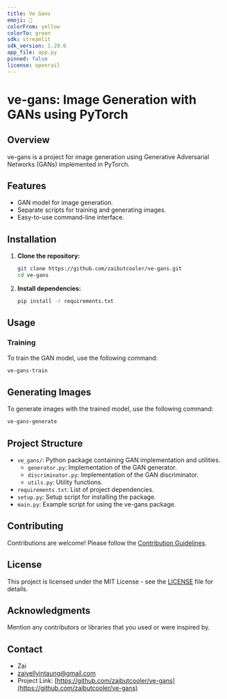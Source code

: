 ```yaml
---
title: Ve Gans
emoji: 👀
colorFrom: yellow
colorTo: green
sdk: streamlit
sdk_version: 1.29.0
app_file: app.py
pinned: false
license: openrail
---
```


# ve-gans: Image Generation with GANs using PyTorch

## Overview

ve-gans is a project for image generation using Generative Adversarial Networks (GANs) implemented in PyTorch.

## Features

- GAN model for image generation.
- Separate scripts for training and generating images.
- Easy-to-use command-line interface.

## Installation

1. **Clone the repository:**

   ```bash
   git clone https://github.com/zaibutcooler/ve-gans.git
   cd ve-gans
   ```

2. **Install dependencies:**

   ```bash
   pip install -r requirements.txt
   ```

## Usage

### Training

To train the GAN model, use the following command:

  ```bash
  ve-gans-train
  ```

## Generating Images

To generate images with the trained model, use the following command:

  ```bash
  ve-gans-generate
  ```

## Project Structure

- `ve_gans/`: Python package containing GAN implementation and utilities.
  - `generator.py`: Implementation of the GAN generator.
  - `discriminator.py`: Implementation of the GAN discriminator.
  - `utils.py`: Utility functions.
- `requirements.txt`: List of project dependencies.
- `setup.py`: Setup script for installing the package.
- `main.py`: Example script for using the ve-gans package.

## Contributing

Contributions are welcome! Please follow the [Contribution Guidelines](CONTRIBUTING.md).

## License

This project is licensed under the MIT License - see the [LICENSE](LICENSE) file for details.

## Acknowledgments

Mention any contributors or libraries that you used or were inspired by.

## Contact

- Zai
- <zaiyellyintaung@gmail.com>
- Project Link: [https://github.com/zaibutcooler/ve-gans](https://github.com/zaibutcooler/ve-gans)
